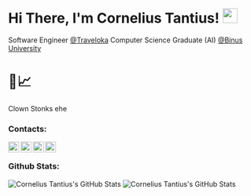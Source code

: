 # Hi There, I'm Cornelius Tantius! <img src="https://raw.githubusercontent.com/MartinHeinz/MartinHeinz/master/wave.gif" width="30px">
Software Engineer [@Traveloka](https://www.traveloka.com/en-id)
Computer Science Graduate (AI) [@Binus University](https://binus.ac.id/)


# 🤡📈
Clown Stonks ehe

### Contacts:
[<img align="left" alt="Cornelius Tantius | Gmail" width="22px" src="https://upload.wikimedia.org/wikipedia/commons/7/7e/Gmail_icon_%282020%29.svg" />][mail]
[<img align="left" alt="Cornelius Tantius | Linkedin" width="22px" src="https://upload.wikimedia.org/wikipedia/commons/c/ca/LinkedIn_logo_initials.png" />][linkedin]
[<img align="left" alt="Cornelius Tantius | Telegram" width="22px" src="https://upload.wikimedia.org/wikipedia/commons/8/82/Telegram_logo.svg" />][telegram]
[<img align="left" alt="Cornelius Tantius | Instagram" width="22px" src="https://upload.wikimedia.org/wikipedia/commons/a/a5/Instagram_icon.png" />][instagram]

<br />

### Github Stats:
<img align="center" alt="Cornelius Tantius's GitHub Stats" src="https://github-readme-stats.vercel.app/api?username=CorneliusTantius&show_icons=true&theme=dracula" />

<img align="center" alt="Cornelius Tantius's GitHub Stats" src="https://github-readme-stats.vercel.app/api/top-langs/?username=corneliustantius&layout=compact&theme=dracula" />


[mail]: mailto:corneliustantius.ct@gmail.com
[linkedin]: https://www.linkedin.com/in/corneliustantius/
[telegram]: https://t.me/dinosaucerus/
[instagram]: https://www.instagram.com/corneliustantius/
